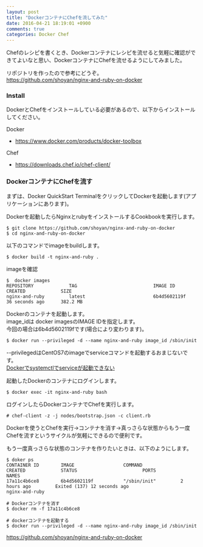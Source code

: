 ```yaml
---
layout: post
title: "DockerコンテナにChefを流してみた"
date: 2016-04-21 18:19:01 +0900
comments: true
categories: Docker Chef
---
```

Chefのレシピを書くとき、Dockerコンテナにレシピを流せると気軽に確認ができてよいなと思い、DockerコンテナにChefを流せるようにしてみました。

リポジトリを作ったので参考にどうぞ。  
https://github.com/shoyan/nginx-and-ruby-on-docker

### Install
DockerとChefをインストールしている必要があるので、以下からインストールしてください。

Docker

- https://www.docker.com/products/docker-toolbox

Chef

- https://downloads.chef.io/chef-client/

### DockerコンテナにChefを流す
まずは、Docker QuickStart TerminalをクリックしてDockerを起動します(アプリケーションにあります)。

Dockerを起動したらNginxとrubyをインストールするCookbookを実行します。


~~~
$ git clone https://github.com/shoyan/nginx-and-ruby-on-docker
$ cd nginx-and-ruby-on-docker

~~~

以下のコマンドでimageをbuildします。


~~~
$ docker build -t nginx-and-ruby .

~~~

imageを確認


~~~
$  docker images
REPOSITORY             TAG                            IMAGE ID            CREATED             SIZE
nginx-and-ruby         latest                         6b4d5602119f        36 seconds ago      382.2 MB

~~~

Dockerのコンテナを起動します。  
image_idは docker imagesのIMAGE IDを指定します。  
今回の場合は6b4d5602119fです(場合により変わります)。


~~~
$ docker run --privileged -d --name nginx-and-ruby image_id /sbin/init

~~~

--privilegedはCentOS7のimageでserviceコマンドを起動するおまじないです。  
[Dockerでsystemctlでserviceが起動できない](http://shoyan.github.io/blog/2016/04/14/start-systemctl-on-docker/)

起動したDockerのコンテナにログインします。


~~~
$ docker exec -it nginx-and-ruby bash

~~~

ログインしたらDockerコンテナでChefを実行します。


~~~
# chef-client -z -j nodes/bootstrap.json -c client.rb

~~~

Dockerを使うとChefを実行→コンテナを消す→真っさらな状態からもう一度Chefを流すというサイクルが気軽にできるので便利です。

もう一度真っさらな状態のコンテナを作りたいときは、以下のようにします。


~~~
$ doker ps
CONTAINER ID        IMAGE                  COMMAND              CREATED             STATUS                        PORTS                                           NAMES
17a11c4b6ce8        6b4d5602119f           "/sbin/init"         2 hours ago         Exited (137) 12 seconds ago                                                   nginx-and-ruby

# Dockerコンテナを消す
$ docker rm -f 17a11c4b6ce8

# dockerコンテナを起動する
$ docker run --privileged -d --name nginx-and-ruby image_id /sbin/init

~~~

https://github.com/shoyan/nginx-and-ruby-on-docker
